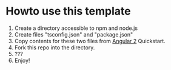 <h1>Howto use this template</h1>

1) Create a directory accessible to npm and node.js
2) Create files "tsconfig.json" and "package.json"
3) Copy contents for these two files from <a href="angular.io">Angular 2</a> Quickstart.
4) Fork this repo into the directory.
5) ???
6) Enjoy!
